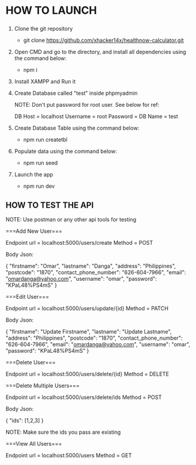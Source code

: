 # HOW TO LAUNCH

###

1. Clone the git repository
   - git clone https://github.com/xhacker14x/healthnow-calculator.git

2. Open CMD and go to the directory, and install all dependencies using the command below:
   - npm i

3. Install XAMPP and Run it

4. Create Database called "test" inside phpmyadmin
   
   NOTE: 
   Don't put password for root user. See below for ref:

   DB Host   = localhost
   Username  = root
   Password  =
   DB Name   = test   
     	
5. Create Database Table using the command below:
   - npm run createtbl

6. Populate data using the command below:
   - npm run seed

7. Launch the app
   - npm run dev


## HOW TO TEST THE API
NOTE: 
Use postman or any other api tools for testing


===Add New User=== 

Endpoint url = localhost:5000/users/create
Method = POST

Body Json:

{
    "firstname": "Omar",
    "lastname": "Danga",
    "address": "Philippines",
    "postcode": "1870",
    "contact_phone_number": "626-604-7966",
    "email": "omardanga@yahoo.com",
    "username": "omar",
    "password": "KPaL48%PS4mS"
}


===Edit User=== 

Endpoint url = localhost:5000/users/update/{id}
Method = PATCH

Body Json:

{
    "firstname": "Update Firstname",
    "lastname": "Update Lastname",
    "address": "Philippines",
    "postcode": "1870",
    "contact_phone_number": "626-604-7966",
    "email": "omardanga@yahoo.com",
    "username": "omar",
    "password": "KPaL48%PS4mS"
}


===Delete User=== 

Endpoint url = localhost:5000/users/delete/{id}
Method = DELETE


===Delete Multiple Users=== 

Endpoint url = localhost:5000/users/delete/ids
Method = POST

Body Json:

{
    "ids": [1,2,3]
}

NOTE:
Make sure the ids you pass are existing


===View All Users=== 

Endpoint url = localhost:5000/users
Method = GET



